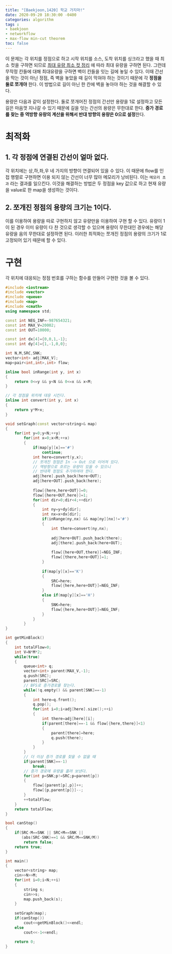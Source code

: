 ```yaml
---
title: "[Baekjoon,1420] 학교 가지마!"
date: 2020-09-20 18:30:00 -0400
categories: algorithm 
tags :
- baekjoon 
- networkflow 
- max-flow min-cut theorem
toc: false 
---
```

이 문제는 각 위치를 정점으로 하고 시작 위치를 소스, 도착 위치를 싱크라고 했을 때 최소 컷을 구하면 되므로 
[최대 유량 최소 컷 정리](https://m.blog.naver.com/PostView.nhn?blogId=kks227&logNo=220808685331&proxyReferer=https:%2F%2Fwww.google.com%2F)
에 따라 최대 유량을 구하면 된다. 
그런데 무작정 칸들에 대해 최대유량을 구하면 벽이 칸들을 잇는 길에 놓일 수 있다. 
이때 간선을 막는 것이 아닌 정점, 즉 벽을 놓았을 때 길이 막혀야 하는 것이기 때문에 각 **정점을 둘로 쪼개야** 한다. 
이 방법으로 길이 아닌 한 칸에 벽을 놓아야 하는 것을 해결할 수 있다. 

용량은 다음과 같이 설정한다. 
둘로 쪼개어진 정점의 간선만 용량을 1로 설정하고 모든 길은 마음껏 지나갈 수 있기 때문에 길을 잇는 간선의 용량은 무한대로 한다. 
**증가 경로를 찾는 중 역방향 유량의 계산을 위해서 반대 방향의 용량은 0으로 설정**한다. 

# 최적화 
## 1. 각 정점에 연결된 간선이 얼마 없다. 
각 위치에는 상,하,좌,우 네 가지의 방향이 연결되어 있을 수 있다. 
이 때문에 flow를 인접 행렬로 구현하면 이용 되지 않는 간선이 너무 많아 메모리가 낭비된다. 이는 `메모리 초과` 라는 결과를 일으킨다. 
이것을 해결하는 방법은 두 정점을 key 값으로 하고 현재 유량을 value로 한 map을 생성하는 것이다. 

## 2. 쪼개진 정점의 용량의 크기는 1이다. 
이를 이용하여 용량을 따로 구현하지 않고 유량만을 이용하여 구현 할 수 있다. 
유량이 1이 된 경우 이미 유량이 다 찬 것으로 생각할 수 있으며 용량이 무한대인 경우에는 해당 유량을 음의 무한대로 설정하면 된다. 
이러한 최적화는 쪼개진 정점의 용량의 크기가 1로 고정되어 있기 때문에 할 수 있다. 

# 구현 
각 위치에 대응되는 정점 번호를 구하는 함수를 만들어 구현한 것을 볼 수 있다. 
```cpp
#include <iostream>
#include <vector>
#include <queue>
#include <map>
#include <cmath>
using namespace std;

const int NEG_INF=-987654321;
const int MAX_V=20002;
const int OUT=10000;

const int dx[4]={0,0,1,-1};
const int dy[4]={1,-1,0,0};

int N,M,SRC,SNK;
vector<int> adj[MAX_V];
map<pair<int,int>,int> flow;

inline bool inRange(int y, int x)
{
    return 0<=y && y<N && 0<=x && x<M;
}

// 각 정점을 위치에 대응 시킨다.
inline int convert(int y, int x)
{
    return y*M+x;
}

void setGraph(const vector<string>& map)
{
    for(int y=0;y<N;++y)
        for(int x=0;x<M;++x)
        {
            if(map[y][x]=='#')
                continue;
            int here=convert(y,x);
            // 쪼개진 정점은 In -> Out 으로 이어져 있다. 
            // 역방향으로 흐르는 유량이 있을 수 있으니 
            // 반대쪽 정점도 추가하여야 한다. 
            adj[here].push_back(here+OUT);
            adj[here+OUT].push_back(here);
            
            flow[{here,here+OUT}]=0;
            flow[{here+OUT,here}]=1;
            for(int dir=0;dir<4;++dir)
            {
                int ny=y+dy[dir];
                int nx=x+dx[dir];
                if(inRange(ny,nx) && map[ny][nx]!='#')
                {
                    int there=convert(ny,nx);
                    
                    adj[here+OUT].push_back(there);
                    adj[there].push_back(here+OUT);
                    
                    flow[{here+OUT,there}]=NEG_INF;
                    flow[{there,here+OUT}]=1;
                }
                
                if(map[y][x]=='K')
                {
                    SRC=here;
                    flow[{here,here+OUT}]=NEG_INF;
                }
                else if(map[y][x]=='H')
                {
                    SNK=here;
                    flow[{here,here+OUT}]=NEG_INF;
                }
            }
        }
}

int getMinBlock()
{
    int totalFlow=0;
    int V=N*M*2;
    while(true)
    {
        queue<int> q;
        vector<int> parent(MAX_V,-1);
        q.push(SRC);
        parent[SRC]=SRC;
        // BFS로 증가경로를 찾는다. 
        while(!q.empty() && parent[SNK]==-1)
        {
            int here=q.front();
            q.pop();
            for(int i=0;i<adj[here].size();++i)
            {
                int there=adj[here][i];
                if(parent[there]==-1 && flow[{here,there}]<1)
                {
                    parent[there]=here;
                    q.push(there);
                }
            }
        }
        // 더 이상 증가 경로를 찾을 수 없을 때 
        if(parent[SNK]==-1)
            break;
        // 증가 경로에 유량을 흘려 보낸다.
        for(int p=SNK;p!=SRC;p=parent[p])
        {
            flow[{parent[p],p}]++;
            flow[{p,parent[p]}]--;
        }
        ++totalFlow;
    }
    return totalFlow;
}

bool canStop()
{
    if(SRC-M==SNK || SRC+M==SNK || 
       (abs(SRC-SNK)==1 && SRC/M==SNK/M))
        return false;
    return true;
}

int main()
{
    vector<string> map;
    cin>>N>>M;
    for(int i=0;i<N;++i)
    {
        string s;
        cin>>s;
        map.push_back(s);
    }
    
    setGraph(map);
    if(canStop())
        cout<<getMinBlock()<<endl;
    else
        cout<<-1<<endl;
    
    return 0;
}

```
